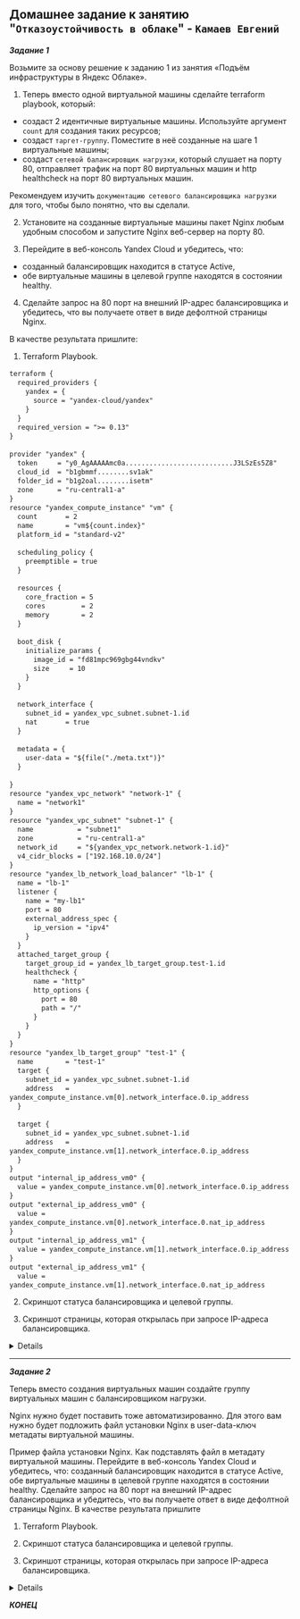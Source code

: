 ## Домашнее задание к занятию "`Отказоустойчивость в облаке`" - `Камаев Евгений`

***Задание 1***

Возьмите за основу решение к заданию 1 из занятия «Подъём инфраструктуры в Яндекс Облаке».

1. Теперь вместо одной виртуальной машины сделайте terraform playbook, который:
* создаст 2 идентичные виртуальные машины. Используйте аргумент `count` для создания таких ресурсов;
* создаст `таргет-группу`. Поместите в неё созданные на шаге 1 виртуальные машины;
* создаст `сетевой балансировщик нагрузки`, который слушает на порту 80, отправляет трафик на порт 80 виртуальных машин и http healthcheck на порт 80 виртуальных машин.

Рекомендуем изучить `документацию сетевого балансировщика нагрузки` для того, чтобы было понятно, что вы сделали.

2. Установите на созданные виртуальные машины пакет Nginx любым удобным способом и запустите Nginx веб-сервер на порту 80.

3. Перейдите в веб-консоль Yandex Cloud и убедитесь, что:
* созданный балансировщик находится в статусе Active,
* обе виртуальные машины в целевой группе находятся в состоянии healthy.

4. Сделайте запрос на 80 порт на внешний IP-адрес балансировщика и убедитесь, что вы получаете ответ в виде дефолтной страницы Nginx.

В качестве результата пришлите:

1. Terraform Playbook.

```
terraform {
  required_providers {
    yandex = {
      source = "yandex-cloud/yandex"
    }
  }
  required_version = ">= 0.13"
}

provider "yandex" {
  token     = "y0_AgAAAAAmc0a...........................J3LSzEs5Z8"
  cloud_id  = "b1gbmmf........sv1ak"
  folder_id = "b1g2oal........isetm"
  zone      = "ru-central1-a"
}
resource "yandex_compute_instance" "vm" {
  count       = 2
  name        = "vm${count.index}"
  platform_id = "standard-v2"

  scheduling_policy {
    preemptible = true
  }

  resources {
    core_fraction = 5
    cores         = 2
    memory        = 2
  }

  boot_disk {
    initialize_params {
      image_id = "fd81mpc969gbg44vndkv"
      size     = 10
    }
  }

  network_interface {
    subnet_id = yandex_vpc_subnet.subnet-1.id
    nat       = true
  }

  metadata = {
    user-data = "${file("./meta.txt")}"
  }

}
resource "yandex_vpc_network" "network-1" {
  name = "network1"
}
resource "yandex_vpc_subnet" "subnet-1" {
  name           = "subnet1"
  zone           = "ru-central1-a"
  network_id     = "${yandex_vpc_network.network-1.id}"
  v4_cidr_blocks = ["192.168.10.0/24"]
}
resource "yandex_lb_network_load_balancer" "lb-1" {
  name = "lb-1"
  listener {
    name = "my-lb1"
    port = 80
    external_address_spec {
      ip_version = "ipv4"
    }
  }
  attached_target_group {
    target_group_id = yandex_lb_target_group.test-1.id
    healthcheck {
      name = "http"
      http_options {
        port = 80
        path = "/"
      }
    }
  }
}
resource "yandex_lb_target_group" "test-1" {
  name        = "test-1"
  target {
    subnet_id = yandex_vpc_subnet.subnet-1.id
    address   = yandex_compute_instance.vm[0].network_interface.0.ip_address
  }

  target {
    subnet_id = yandex_vpc_subnet.subnet-1.id
    address   = yandex_compute_instance.vm[1].network_interface.0.ip_address
  }
}
output "internal_ip_address_vm0" {
  value = yandex_compute_instance.vm[0].network_interface.0.ip_address
}
output "external_ip_address_vm0" {
  value = yandex_compute_instance.vm[0].network_interface.0.nat_ip_address
}
output "internal_ip_address_vm1" {
  value = yandex_compute_instance.vm[1].network_interface.0.ip_address
}
output "external_ip_address_vm1" {
  value = yandex_compute_instance.vm[1].network_interface.0.nat_ip_address
```

2. Скриншот статуса балансировщика и целевой группы.

3. Скриншот страницы, которая открылась при запросе IP-адреса балансировщика.

<details>

![Screnshot](https://github.com/7Evgen7/Netology/blob/main/JPG/SFLT_03/10_3_1.jpg)

![Screnshot](https://github.com/7Evgen7/Netology/blob/main/JPG/SFLT_03/10_3_1.jpg)

</details>

---

***Задание 2***

Теперь вместо создания виртуальных машин создайте группу виртуальных машин с балансировщиком нагрузки.

Nginx нужно будет поставить тоже автоматизированно. Для этого вам нужно будет подложить файл установки Nginx в user-data-ключ метадаты виртуальной машины.

Пример файла установки Nginx.
Как подставлять файл в метадату виртуальной машины.
Перейдите в веб-консоль Yandex Cloud и убедитесь, что:
созданный балансировщик находится в статусе Active,
обе виртуальные машины в целевой группе находятся в состоянии healthy.
Сделайте запрос на 80 порт на внешний IP-адрес балансировщика и убедитесь, что вы получаете ответ в виде дефолтной страницы Nginx.
В качестве результата пришлите

1. Terraform Playbook.

2. Скриншот статуса балансировщика и целевой группы.

3. Скриншот страницы, которая открылась при запросе IP-адреса балансировщика.
<details>

![Screnshot](https://github.com/7Evgen7/Netology/blob/main/JPG/SFLT_03/10_3_2_1.jpg)

![Screnshot](https://github.com/7Evgen7/Netology/blob/main/JPG/SFLT_03/10_3_2_2.jpg)

![Screnshot](https://github.com/7Evgen7/Netology/blob/main/JPG/SFLT_03/10_3_2_3.jpg)

</details>



***КОНЕЦ***
